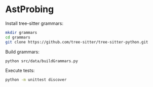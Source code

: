 # AstProbing

Install tree-sitter grammars:

```sh
mkdir grammars
cd grammars
git clone https://github.com/tree-sitter/tree-sitter-python.git
```

Build grammars:

```sh
python src/data/buildGrammars.py
```

Execute tests:
 
```sh
python -m unittest discover
```
